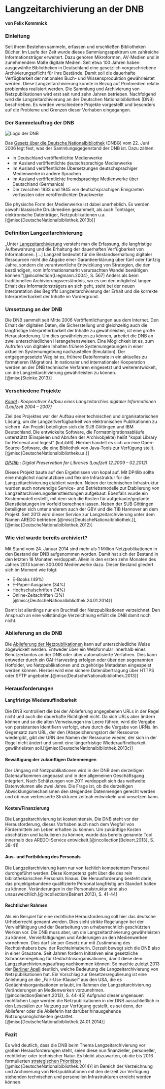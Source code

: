 
# Langzeitarchivierung an der DNB #
#### von Felix Kommnick ####

### Einleitung ####

Seit ihrem Bestehen sammeln, erfassen und erschließen Bibliotheken Bücher. Im Laufe der Zeit wurde dieses Sammlungsspektrum um zahlreiche Informationsträger erweitert. Dazu gehören Mikroformen, AV-Medien und in zunehmendem Maße digitale Medien. Seit etwa 100 Jahren haben ausgewählte Bibliotheken in Deutschland eine gesetzlich vorgeschriebene Archivierungspflicht für ihre Bestände. Damit soll die dauerhafte Verfügbarkeit der nationalen Buch- und Wissensproduktion gewährleistet werden. Diese Langzeitarchivierung konnte in Bezug auf Printmedien relativ problemlos realisiert werden. Die Sammlung und Archivierung von Netzpublikationen wird erst seit rund zehn Jahren betrieben. Nachfolgend wird die Langzeitarchivierung an der Deutschen Nationalbibliothek (DNB) beschrieben. Es werden verschiedene Projekte vorgestellt und besonders auf die Probleme und Grenzen dieser Vorhaben eingegangen. 

### Der Sammelauftrag der DNB ###

![Logo der DNB][1]

Das [Gesetz über die Deutsche Nationalbibliothek][2] (DNBG) vom 22. Juni 2006 legt fest, was der Sammlungsgegenstand der DNB ist. Dazu zählen: 

 - In Deutschland veröffentlichte Medienwerke
 - Im Ausland veröffentlichte deutschsprachige Medienwerke
 - Im Ausland veröffentlichte Übersetzungen deutschsprachiger Medienwerke in andere Sprachen
 - Im Ausland veröffentlichte fremdsprachige Medienwerke über Deutschland (Germanica)
 - Die zwischen 1933 und 1945 von deutschsprachigen Emigranten verfassten oder veröffentlichten Druckwerke

Die physische Form der Medienwerke ist dabei unerheblich. Es werden sowohl klassische Druckmedien gesammelt, als auch Tonträger, elektronische Datenträger, Netzpublikationen u.a.[@misc{DeutscheNationalbibliothek.2013b}]

### Definition Langzeitarchivierung ###

„Unter [Langzeitarchivierung][3] versteht man die Erfassung, die langfristige Aufbewahrung und die Erhaltung der dauerhaften Verfügbarkeit von Informationen. […] Langzeit bedeutet für die Bestandserhaltung digitaler Ressourcen nicht die Abgabe einer Garantieerklärung über fünf oder fünfzig Jahre, sondern die verantwortliche Entwicklung von Strategien, die den beständigen, vom Informationsmarkt verursachten Wandel bewältigen können."[@incollection{Liegmann.2004}, S. 567]
Anders als beim traditionellen Archivierungsverständnis, wo es um den möglichst langen Erhalt des Informationsträgers an sich geht, steht bei der neuen Interpretation des Begriffs Langzeitarchivierung der Erhalt und die korrekte Interpretierbarkeit der Inhalte im Vordergrund. 

### Umsetzung an der DNB ###

Die DNB sammelt seit Mitte 2006 Veröffentlichungen aus dem Internet. Den Erhalt der digitalen Daten, die Sicherstellung und gleichzeitig auch die langfristige Interpretierbarkeit der Inhalte zu gewährleisten, ist eine große Herausforderung. Um dies gewährleisten zu können, arbeitet die DNB an zwei unterschiedlichen Herangehensweisen. 
Eine Möglichkeit ist es, zum Aufrufen von digitalen Inhalten frühere Systemumgebungen in einer aktuellen Systemumgebung nachzustellen (Emulation). Der entgegengesetzte Weg ist es, frühere Dateiformate in ein aktuelles zu formatieren (Migration). 
In nationaler und internationaler Kooperation werden an der DNB technische Verfahren eingesetzt und weiterentwickelt, um die Langzeitarchivierung gewährleisten zu können.[@misc{Steinke.2013}]

### Verschiedene Projekte ###

*[Kopal][4] : Kooperativer Aufbau eines Langzeitarchivs digitaler Informationen (Laufzeit 2004 – 2007)*

Ziel des Projektes war der Aufbau einer technischen und organisatorischen Lösung, um die Langzeitverfügbarkeit von elektronischen Publikationen zu sichern. Am Projekt beteiligten sich die SUB Göttingen und IBM Deutschland. Die entwickelte Software, die Formatmigrationsabläufe unterstützt (Einspielen und Abrufen der Archivobjekte) heißt "kopal Library for Retrieval and Ingest" (koLibRI). Hierbei handelt es sich um eine Open-Source-Software, die eine Bibliothek von Java-Tools zur Verfügung stellt.[@misc{DeutscheNationalbibliotheku.a.}]

*[DP4lib][5] : Digital Preservation for Libraries (Laufzeit 12.2009 – 02.2012)*

Dieses Projekt baute auf den Ergebnissen von kopal auf. Mit DP4lib sollte eine möglichst nachnutzbare und flexible Infrastruktur für die Langzeitarchivierung etabliert werden. Neben der technischen Infrastruktur wurden auch notwendige Service- und Betriebsmodelle zur Etablierung von Langzeitarchivierungsdienstleistungen aufgebaut. Ebenfalls wurde ein Kostenmodell erstellt, mit dem sich die Kosten für aufgebaute/geplante Dienstleistungen im Vorfeld berechnen lassen.  Neben der SUB Göttingen beteiligten sich unter anderem auch der GBV und die TIB Hannover an dem Projekt. Seit 2013 wird dieser Service zur Langzeitarchivierung unter dem Namen AREDO betrieben.[@misc{DeutscheNationalbibliothek.}], [@misc{DeutscheNationalbibliothek.2012}]

### Wie viel wurde bereits archiviert? ###

Mit Stand vom 24. Januar 2014 sind mehr als 1 Million Netzpublikationen in den Bestand der DNB aufgenommen worden. Damit hat sich der Bestand in den letzten 18 Monaten verdoppelt. Allein in den ersten zehn Monaten des Jahres 2013 kamen 300.000 Medienwerke dazu. Dieser Bestand gliedert sich im Moment wie folgt: 

 - E-Books (49%)
 - E-Paper-Ausgaben (34%)
 - Hochschulschriften (14%)
 - Online-Zeitschriften (3%)[@misc{DeutscheNationalbibliothek.24.01.2014}]

Damit ist allerdings nur ein Bruchteil der Netzpublikationen verzeichnet. Den Anspruch an eine vollständige Verzeichnung erfüllt die DNB damit noch nicht. 

### Ablieferung an die DNB ###

Die [Ablieferung der Netzpublikationen][6] kann auf unterschiedliche Weise abgewickelt werden. Entweder über ein Webformular innerhalb eines Benutzerkontos an der DNB oder über automatisierte Verfahren. Dies kann entweder durch ein OAI-Harvesting erfolgen oder über den sogenannten Hotfolder, wo Netzpublikationen und zugehörige Metadaten eingespeist werden können. Hierbei wird eine sichere Datenübertragung über HTTPS oder SFTP angeboten.[@misc{DeutscheNationalbibliothek.2013}]

### Herausforderungen ###
#### Langfristige Wiederauffindbarkeit ####

Die DNB kontrolliert die bei der Ablieferung angegebenen URLs in der Regel nicht und auch die dauerhafte Richtigkeit nicht. Da sich URLs aber ändern können und so die alten Verweisungen ins Leere führen, wird die Vergabe von persistenten Identifiern verfolgt, etwa durch die Vergabe von URNs. Im Gegensatz zum URL, der den (Abspeicherungs)ort der Ressource wiedergibt, gibt der URN den Namen der Ressource wieder, der sich in der Regel nicht ändert und somit eine längerfristige Wiederauffindbarkeit gewährleisten soll.[@misc{DeutscheNationalbibliothek.2013c}] 

#### Bewältigung der zukünftigen Datenmengen ####

Der Umgang mit Netzpublikationen wird in der DNB dem derzeitigen Datenaufkommen angepasst und in den allgemeinen Geschäftsgang integriert. Nach Schätzungen von 2011 verdoppelt sich das weltweite Datenvolumen alle zwei Jahre. Die Frage ist, ob die derzeitigen Abwicklungsmechanismen den steigenden Datenmengen gerecht werden und ob man verbesserte Strukturen zeitnah entwickeln und umsetzen kann. 

#### Kosten/Finanzierung ####

Die Langzeitarchivierung ist kostenintensiv. Die DNB steht vor der Herausforderung, dieses Vorhaben auch nach dem Wegfall von Fördermitteln am Leben erhalten zu können. Um zukünftige Kosten abschätzen und kalkulieren zu können, wurde das bereits genannte Tool innerhalb des AREDO-Service entwickelt.[@incollection{Beinert.2013}, S. 38-41]

#### Aus- und Fortbildung des Personals ####

Die Langzeitarchivierung kann nur von fachlich kompetentem Personal durchgeführt werden. Diese Kompetenz geht über die des rein bibliothekarischen Personals hinaus. Die Herausforderung besteht darin, das projektgebundene qualifizierte Personal langfristig am Standort halten zu können. Veränderungen in der Personalstruktur sind also unausweichlich.[@incollection{Beinert.2013}, S. 41-44] 

#### Rechtlicher Rahmen ####

Als ein Beispiel für eine rechtliche Herausforderung soll hier das deutsche Urheberrecht genannt werden. Dies sieht strikte Regelungen bei der Vervielfältigung und der Bearbeitung von urheberrechtlich geschützten Werken vor. Die DNB muss aber, um die Langzeitarchivierung gewährleisten zu können, Vervielfältigungen und Änderungen an den Medienwerken vornehmen. Dies darf sie per Gesetz nur mit Zustimmung des Rechteinhabers bzw. der Rechteinhaberin. Derzeit bewegt sich die DNB also in einer Grauzone. Seit Jahren fordern Initiativen eine gesetzliche Schrankenregelung für Gedächtnisorganisationen, damit diese dem Langzeitarchivierungsauftrag nachkommen können. So machte zuletzt 2013 der [Berliner Apell][7] deutlich, welche Bedeutung die Langzeitarchivierung von Netzpublikationen hat. Ein Vorschlag zur Gesetzesregulierung ist eine Anlehnung an die „Fair-Use-Klausel“ aus den USA, die es Gedächtnisorganisationen erlaubt, im Rahmen der Langzeitarchivierung   Veränderungen an Medienwerken vorzunehmen.[@incollection{Beinert.2013}, S. 44-45] 
Aufgrund dieser ungenauen rechtlichen Lage werden die Netzpublikationen in der DNB ausschließlich in den Lesesälen zur Nutzung zur Verfügung gestellt, es sei denn, der Ablieferer oder die Ablieferin hat darüber hinausgehende Nutzungsmöglichkeiten gestattet.[@misc{DeutscheNationalbibliothek.24.01.2014}] 

### Fazit ###

Es wird deutlich, dass die DNB beim Thema Langzeitarchivierung vor großen Herausforderungen steht, seien diese nun finanzieller, personeller, rechtlicher oder technischer Natur. Es bleibt abzuwarten, ob die bis 2016 formulierten [strategischen Prioritäten][8] [@misc{DeutscheNationalbibliothek.2014}] im Bereich der Verzeichnung und Archivierung von Netzpublikationen mit den derzeit zur Verfügung stehenden technischen und personellen Infrastrukturen erreicht werden können.  


  [1]: http://upload.wikimedia.org/wikipedia/commons/5/5f/DNB.svg
  [2]: http://www.gesetze-im-internet.de/dnbg/BJNR133800006.html
  [3]: http://files.d-nb.de/nestor/berichte/digitalewelt.pdf
  [4]: http://kopal.langzeitarchivierung.de/index.php.de
  [5]: http://dp4lib.langzeitarchivierung.de/
  [6]: http://www.dnb.de/ablieferungnp
  [7]: http://www.berliner-appell.org/
  [8]: http://d-nb.info/1050432266/34
